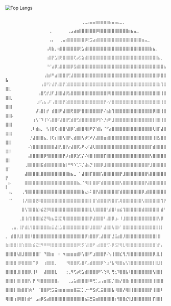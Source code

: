 ![Top Langs](https://github-readme-stats.vercel.app/api/top-langs/?username=miksuy&layout=compact&theme=dark)<small>⠀⠀⠀⠀⠀⠀⠀⠀⠀⠀⠀⠀⠀⠀⠀⠀⠀⠀⠀⠀⠀⠀⠀⠀⠀⠀⠀⠀⠀⠀⠀⠀⠀⠀⠀⠀⠀⠀⠀⠀⠀⠀⠀⠀⠀⠀⠀⠀⠀⠀⠀⠀⠀⠀⠀⠀⠀⠀⠀⠀⠀⠀
⠀⠀⠀⠀⠀⠀⠀⠀⠀⠀⠀⠀⠀⠀⠀⠀⠀⠀⠀⠀⠀⠀⠀⠀⠀⠀⠀⠀⢀⣀⣠⣤⣤⣶⣶⣶⣶⣶⣦⣤⣤⣄⣀⡀⠀⠀⠀⠀⠀⠀⠀⠀⠀⠀⠀⠀⠀⠀⠀⠀⠀⠀⠀⠀⠀
⠀⠀⠀⠀⠀⠀⠀⠀⠀⠀⠀⠀⠀⠀⠀⠀⢀⠀⠀⠀⠀⠀⠀⢀⣠⣴⣶⣿⣿⣿⣿⣿⣿⡿⢿⣿⣿⣿⣿⣿⣿⣿⣿⣿⣿⣶⣦⣤⣀⠀⠀⠀⠀⠀⠀⠀⠀⠀⠀⠀⠀⠀⠀⠀⠀
⠀⠀⠀⠀⠀⠀⠀⠀⠀⠀⠀⠀⠀⠀⠀⠀⢠⡄⠀⠀⢀⣤⣾⣿⣿⣿⣿⣿⣿⡿⢟⣩⣴⣾⣿⣿⣿⣿⣿⣿⣿⣿⣿⣿⣿⣿⣿⣿⣿⣿⣶⣤⣀⠀⠀⠀⠀⠀⠀⠀⠀⠀⠀⠀⠀
⠀⠀⠀⠀⠀⠀⠀⠀⠀⠀⠀⠀⠀⠀⠀⢠⢿⣷⡀⢶⣿⣿⣿⣿⣿⣿⣿⢟⣡⣾⣿⣿⣿⣿⣿⣿⣿⣿⣿⣿⣿⣿⣿⣿⣿⣿⣿⣿⣿⣿⣿⣿⣿⣷⣦⡀⠀⠀⠀⠀⠀⠀⠀⠀⠀
⠀⠀⠀⠀⠀⠀⠀⠀⠀⠀⠀⠀⠀⠀⠀⢰⣿⡟⣡⣿⢟⣿⣿⣿⣿⢏⡴⣫⣵⣾⣿⣿⣿⣿⣿⣿⣿⣿⣿⣿⣿⣿⣿⣿⣿⣿⣿⣿⣿⣿⣿⣿⣿⣿⣿⣿⣦⡀⠀⠀⠀⠀⠀⠀⠀
⠀⠀⠀⠀⠀⠀⠀⠀⠀⠀⠀⠀⠀⠀⠀⠘⠊⣴⡿⣡⣿⣿⣿⣿⡿⣫⣾⣿⣿⣿⣿⣿⣿⣿⣿⣿⣿⣿⣿⣿⣿⣿⣿⣿⣿⣿⣿⣿⣿⣿⣿⣿⣿⣿⣿⣿⣿⣿⣦⠀⠀⠀⠀⠀⠀
⠀⠀⠀⠀⠀⠀⠀⠀⠀⠀⠀⠀⠀⠀⢠⣷⡾⠛⣴⣿⣿⣿⣿⢋⣼⣿⣿⣿⣿⣿⣿⣿⣿⣿⣿⣿⣿⣿⣿⣿⣿⣿⣿⣿⣿⣿⣿⣿⣿⣿⣿⣿⣿⣿⣿⣿⡿⣿⣿⣧⠀⠀⠀⠀⠀
⠀⠀⠀⠀⠀⠀⠀⠀⠀⠀⠀⠀⠀⢠⣿⠟⡕⣼⡟⣼⣿⡟⣱⣿⣿⣿⣿⣿⣿⣿⣿⣿⣿⣿⣿⣿⣿⣿⣿⣿⣿⣿⣿⣿⣿⣿⣿⣿⣿⣿⣿⣿⣿⣿⣿⣿⣷⢹⣿⣿⣇⠀⠀⠀⠀
⠀⠀⠀⠀⠀⠀⠀⠀⠀⠀⠀⠀⢠⣿⢋⡞⣸⠏⣸⣿⣿⣼⡿⣣⣿⣿⣿⣿⣿⣿⣿⣿⣿⣿⣿⣿⣿⡿⢿⣿⣿⣿⣿⣿⣿⣿⣿⣿⣿⣿⣿⣿⣿⣿⣿⣿⣿⢸⣿⣿⣿⡀⠀⠀⠀
⠀⠀⠀⠀⠀⠀⠀⠀⠀⠀⠀⢀⡾⢡⣦⢠⠏⢠⣿⣿⣿⡟⣵⣿⣿⣿⣿⣿⣿⣿⣿⣿⣿⣿⣿⣿⡟⠔⡜⣿⣿⣿⣿⣿⣿⣿⣿⣿⣿⣿⣿⣿⣿⣿⣿⣿⣿⢸⣿⣿⣿⡇⠀⠀⠀
⠀⠀⠀⠀⠀⠀⠀⠀⠀⠀⠀⡼⢡⣿⡇⡞⠀⣾⣿⣿⠟⣼⣿⣿⢟⣿⣿⠟⣿⣿⣿⣿⣿⣿⣿⡟⠌⣦⣷⢹⣿⣿⣿⣿⣿⣿⣿⣿⣿⣿⣿⣿⣿⣿⡿⣿⣿⢸⣿⣿⣿⡧⠀⠀⠀
⠀⠀⠀⠀⠀⠀⠀⠀⠀⠀⢰⢣⠈⠹⢸⠱⢡⣿⣿⠏⣼⣿⣿⢋⣾⣿⢋⣾⣿⣿⣿⣿⣿⡿⢻⠑⡘⡾⠟⣸⣿⣿⣿⣿⣿⣿⣿⣿⣿⣿⣿⣿⣿⣿⡇⣿⣿⢸⣿⣿⣿⡇⠀⠀⠀
⠀⠀⠀⠀⠀⠀⠀⠀⠀⢀⠇⣾⣦⡀⠀⢣⢸⣿⢏⢰⣿⣿⢣⣿⡿⢁⣾⣿⣿⢿⣿⠟⡝⢱⣿⡄⠈⠋⣴⣿⣿⣿⣿⣿⣿⣿⣿⣿⣿⣿⣿⣿⣿⣿⢇⣿⡏⣼⣿⣿⣿⡇⠀⠀⠀
⠀⠀⠀⠀⠀⠀⠀⠀⠀⡘⣼⣿⣿⣿⣦⡀⢸⢏⡆⣿⣿⢣⣿⡟⢄⣾⣿⣿⢣⡾⢋⠞⡜⣼⣿⣿⣶⣾⣿⣿⣿⣿⣿⣿⣿⣿⣿⣿⣿⣿⣿⣿⣿⣿⢸⣿⣣⣿⣿⣿⣿⠀⠀⠀⠀
⠀⠀⠀⠀⠀⠀⠀⠀⠠⢱⣿⣿⣿⣿⣿⣿⣿⣿⣼⣿⢃⣿⡟⡔⣼⣿⡿⣡⠟⢄⠎⣼⢇⣿⣿⣿⣿⣿⣿⣿⣿⣿⣿⣿⣿⣿⣿⣿⣿⣿⣿⣿⣿⡏⣾⣿⣿⣿⣿⣿⡿⠀⠀⠀⠀
⠀⠀⠀⠀⠀⠀⠀⠀⢠⣿⣿⣿⣿⣿⡿⢻⣿⣿⣿⣿⣿⡟⡼⢰⣿⡿⣱⢋⡌⠌⢾⣿⢸⣿⣿⣿⡏⣿⣿⣿⣿⣿⣿⣿⣿⣿⣿⣿⣿⣿⣿⣿⣿⢣⣿⣿⣿⣿⣿⣿⡇⠀⠀⠀⠀
⠀⠀⠀⠀⠀⠀⠀⢀⣿⣿⣿⣿⣿⣯⣾⣿⣿⣿⣿⣿⣿⣷⡇⠛⠻⠱⢁⠩⡈⣼⣦⡙⢸⣿⣿⡿⣸⣿⣿⣿⣿⣿⣿⣿⣿⣿⣿⣿⣿⣿⣿⣿⡟⣸⣿⣿⣿⣿⣿⣿⠁⠀⠀⠀⠀
⠀⠀⠀⠀⠀⠀⠀⣼⣿⣿⣿⣿⣇⣿⣿⣿⣿⣿⣿⣿⣿⣿⣿⣷⣦⣀⠀⠁⣼⣿⣿⡏⣿⣿⣿⢡⣿⣿⣿⣿⣿⣿⡟⣸⣿⣿⣿⣿⣿⣿⣿⣿⢣⣿⣿⣿⣿⣿⣿⡟⠀⠀⠀⠀⠀
⠀⡦⠀⠀⠀⠀⠀⣿⣿⣿⣿⣿⣿⣿⣿⣿⣿⣿⣿⣿⣿⣿⣿⣿⣿⣿⣷⣄⠈⠻⣿⡇⣿⣿⠏⣾⣿⣿⣿⣿⣿⣿⢣⣿⣿⣿⣿⣿⣿⣿⣿⡟⣼⣿⣿⣿⣿⣿⣿⡇⠀⠀⠀⠀⠀
⠀⢠⡀⠀⠀⠀⢀⢻⣿⣿⣿⣿⣿⣿⣿⣿⣿⣿⣿⣿⣿⣿⣿⣿⣿⣿⣿⣿⣷⣄⡢⠅⣿⡟⣼⣿⣿⣿⣿⣿⣿⡏⣾⣿⣿⣿⣿⣿⣿⣿⡿⣰⣿⣿⣿⣿⣿⣿⣿⠀⠀⠀⠀⠀⠀
⠀⠈⠁⠀⠀⠀⢸⡜⣿⣿⣿⣟⠿⣿⣿⣿⣿⣿⣿⣿⣿⣿⣿⣿⣿⣿⣿⣿⣿⣿⣿⡇⣿⢱⣿⣿⣿⣿⢻⣿⣿⢡⢿⣿⣿⣿⣿⣿⣿⣿⢣⣿⣿⣿⣿⣿⣿⢹⡟⠀⠀⠀⠀⠀⠀
⠀⠀⠀⠀⠀⠀⣿⢣⢹⣿⣿⣷⡱⣮⣝⡻⢿⣿⣿⣿⣿⣿⣿⣿⣿⣿⣿⣿⣿⣿⣿⣇⢇⣿⣿⣿⣿⢃⣾⣿⠇⣶⣮⢹⣿⣿⣿⣿⣿⣿⣾⣿⣿⣿⣿⣿⡇⣾⠃⠀⠀⠀⠀⠀⠀
⠀⠀⠀⠀⠀⢀⣿⢸⡎⣿⣿⣿⣿⣮⣝⠻⣷⣦⣭⣽⣍⢿⣿⣿⣿⣿⣿⣿⣿⣿⣿⡟⣼⣿⣿⣿⠃⣼⣿⡿⣰⠄⠸⣸⣿⣿⣿⣿⣿⣿⣿⣿⣿⣿⣿⣿⢣⡿⠀⠀⠀⠀⠀⠀⠀
⠀⠀⢀⣤⡀⢸⡟⣾⣇⢻⣿⣿⣿⣿⣿⣿⣶⣭⣜⣃⣡⣿⣿⣿⣿⣿⣿⣿⣿⣿⡿⣸⣿⣿⣿⠃⣼⣿⣿⢧⣿⡷⠁⣿⣿⣿⣿⣿⣿⣿⣿⣿⣿⣿⣿⣿⢸⡇⠀⠀⠀⠀⠀⠀⠀
⡀⠀⣾⣿⡿⣸⡇⣿⣿⠸⣿⣿⣿⣿⣿⣿⣿⣿⣿⣿⣿⣿⣿⣿⣿⣿⣿⣿⣿⡿⢱⣿⣿⡿⢁⣼⣿⣿⡏⣘⣭⣴⣿⡸⣿⣿⣿⣿⣿⣿⣿⣿⣿⣿⣿⡇⣿⠀⠀⠀⠀⠀⠀⠀⠀
⣷⣾⣿⣿⡇⣿⢱⣿⣿⣷⣮⣍⣛⠻⠿⠿⢿⣿⣿⣿⣿⣿⣿⣿⣿⣿⡿⢟⡫⢡⣿⣿⠟⢠⣾⣿⣿⢋⠡⡿⣫⡝⢿⣇⢿⣿⣿⣿⣿⣿⣿⣿⣿⣿⣿⢱⡟⡄⠀⠀⠀⠀⠀⠀⠀
⣿⣿⣿⣿⢧⣿⣸⣿⣿⣿⣿⣿⡏⠀⠙⣿⣷⣶⠀⠰⠀⠲⣶⣶⣶⣶⣾⡿⢡⣿⡿⠋⣰⣿⣿⣿⡟⠌⢢⢸⣿⣿⣎⢻⡘⣿⣿⣿⣿⣿⣿⣿⣿⣿⡿⣸⣇⡇⠀⠀⠀⠀⠀⠀⠀
⣿⣿⣿⣿⢸⡿⣿⣿⣿⣿⠉⡿⠀⠀⢰⣿⣿⣿⡀⠀⠀⠀⠘⢿⣿⣿⡿⣡⣿⠏⣠⣾⣿⣿⣿⡿⠑⣰⠘⣧⠻⣿⣿⣦⢣⢹⣿⣿⣿⣿⣿⣿⣿⣿⡇⣿⣸⡇⠀⠀⠀⠀⠀⠀⠀
⣿⣿⣿⣿⣸⡇⣿⣿⣿⢇⢸⠇⠀⠀⣼⣿⣿⣿⣇⠀⠀⠀⢐⢀⠻⢋⡴⢟⣡⣾⣿⣿⣿⣿⠟⠡⢑⠿⡀⢛⣂⠹⣿⣿⣧⠸⣿⣿⣿⣿⣿⣿⣿⣿⢣⣿⣿⡇⠀⠀⠀⠀⠀⠀⠀
⣿⣿⣿⡇⣿⡇⣿⣿⡟⡄⡟⠘⢿⣿⣿⣿⣿⣿⣿⡄⠀⠀⠀⢀⣠⣥⣾⣿⣿⣿⡿⠿⢛⡁⣠⢠⣶⣿⣯⡈⣿⣷⡜⣿⣿⡆⣿⣿⣿⣿⣿⣿⣿⣿⢸⣿⣿⣿⠀⠀⠀⠀⠀⠀⠀
⣿⣿⣿⡇⣿⣷⣿⣿⢱⢷⠃⠀⠈⣿⣿⡿⢛⣩⣭⣶⣶⣶⣶⣶⣶⣿⣭⣍⡁⡐⠒⠛⣫⡾⣁⣭⣿⣿⣿⣧⠸⣿⣿⡜⢿⣿⢸⣿⣿⣿⣿⣿⣿⡟⢸⣿⣿⠇⠀⠀⠀⠀⠀⠀⠀
⢿⣿⣿⢰⣿⢿⣿⡇⣾⠚⠀⣠⣴⡿⣫⣴⣿⣿⣿⣿⣿⣿⣿⣿⣿⣿⣿⣿⣿⣦⣭⣛⣭⣶⣿⣿⣿⣿⣿⣿⡆⢻⣿⣿⣎⢻⣸⣿⣿⣿⣿⣿⣿⡇⡏⣿⣿⡇</small>
